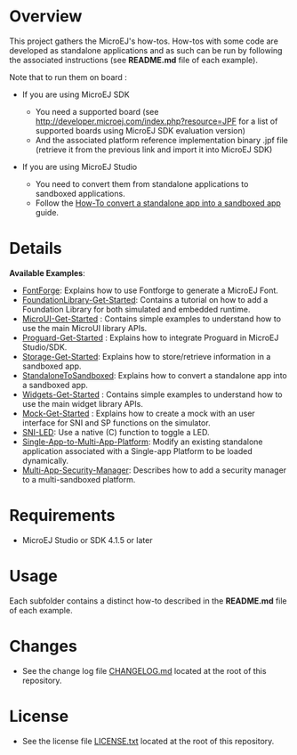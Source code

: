 # Overview

This project gathers the MicroEJ's how-tos. How-tos with some code are developed as standalone applications and as such can be run by following the associated instructions (see **README.md** file of each example).

Note that to run them on board :

* If you are using MicroEJ SDK
	* You need a supported board (see http://developer.microej.com/index.php?resource=JPF for a list of supported boards using MicroEJ SDK evaluation version)
	* And the associated platform reference implementation binary .jpf file (retrieve it from the previous link and import it into MicroEJ SDK)

* If you are using MicroEJ Studio
	* You need to convert them from standalone applications to sandboxed applications.
	* Follow the [How-To convert a standalone app into a sandboxed app](/StandaloneToSandboxed) guide.

# Details

**Available Examples**:
* [FontForge](FontForge): Explains how to use Fontforge to generate a MicroEJ Font.
* [FoundationLibrary-Get-Started](FoundationLibrary-Get-Started): Contains a tutorial on how to add a Foundation Library for both simulated and embedded runtime.
* [MicroUI-Get-Started](MicroUI-Get-Started) : Contains simple examples to understand how to use the main MicroUI library APIs.
* [Proguard-Get-Started](Proguard-Get-Started) : Explains how to integrate Proguard in MicroEJ Studio/SDK.
* [Storage-Get-Started](Storage-Get-Started): Explains how to store/retrieve information in a sandboxed app.
* [StandaloneToSandboxed](StandaloneToSandboxed): Explains how to convert a standalone app into a sandboxed app.
* [Widgets-Get-Started](Widgets-Get-Started) : Contains simple examples to understand how to use the main widget library APIs.
* [Mock-Get-Started](Mock-Get-Started) : Explains how to create a mock with an  user interface for SNI and SP functions on the simulator.
* [SNI-LED](SNI-LED): Use a native (C) function to toggle a LED.
* [Single-App-to-Multi-App-Platform](Single-App-to-Multi-App-Platform): Modify an existing standalone application associated with a Single-app Platform to be loaded dynamically.
* [Multi-App-Security-Manager](Multi-App-Security-Manager): Describes how to add a security manager to a multi-sandboxed platform.

# Requirements
* MicroEJ Studio or SDK 4.1.5 or later

# Usage
Each subfolder contains a distinct how-to described in the **README.md** file of each example.

# Changes
- See the change log file [CHANGELOG.md](CHANGELOG.md) located at the root of this repository.

# License
- See the license file [LICENSE.txt](LICENSE.txt) located at the root of this repository.

<!--
	Markdown
	Copyright 2017-2019 IS2T. All rights reserved.
	For demonstration purpose only.
	IS2T PROPRIETARY. Use is subject to license terms.
-->
